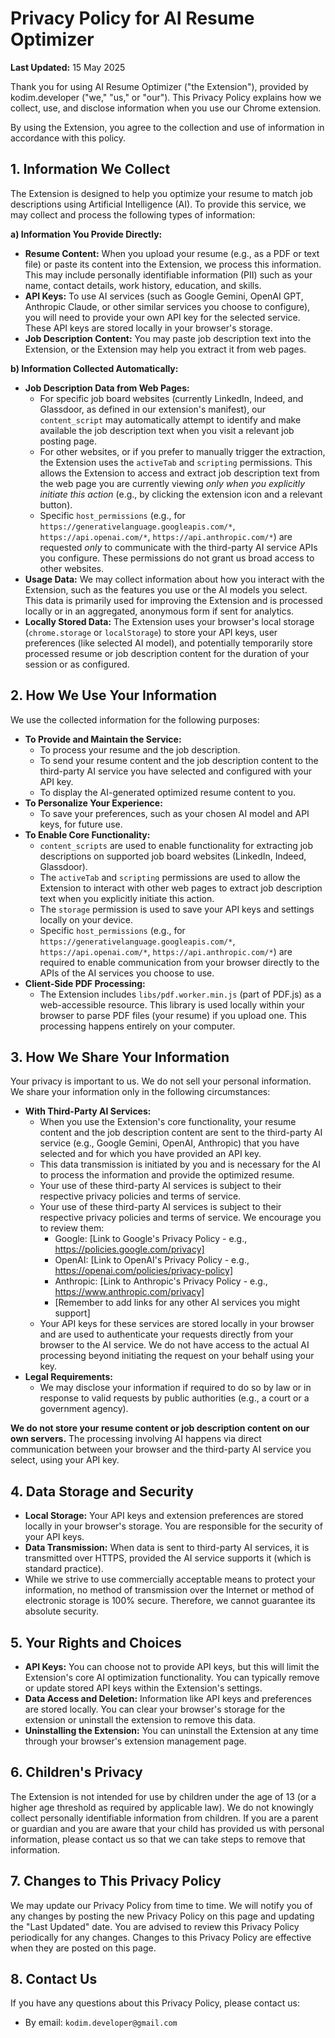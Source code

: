 # Privacy Policy for AI Resume Optimizer

**Last Updated:** 15 May 2025

Thank you for using AI Resume Optimizer ("the Extension"), provided by kodim.developer ("we," "us," or "our"). This Privacy Policy explains how we collect, use, and disclose information when you use our Chrome extension.

By using the Extension, you agree to the collection and use of information in accordance with this policy.

## 1. Information We Collect

The Extension is designed to help you optimize your resume to match job descriptions using Artificial Intelligence (AI). To provide this service, we may collect and process the following types of information:

**a) Information You Provide Directly:**

*   **Resume Content:** When you upload your resume (e.g., as a PDF or text file) or paste its content into the Extension, we process this information. This may include personally identifiable information (PII) such as your name, contact details, work history, education, and skills.
*   **API Keys:** To use AI services (such as Google Gemini, OpenAI GPT, Anthropic Claude, or other similar services you choose to configure), you will need to provide your own API key for the selected service. These API keys are stored locally in your browser's storage.
*   **Job Description Content:** You may paste job description text into the Extension, or the Extension may help you extract it from web pages.

**b) Information Collected Automatically:**

*   **Job Description Data from Web Pages:**
    *   For specific job board websites (currently LinkedIn, Indeed, and Glassdoor, as defined in our extension's manifest), our `content_script` may automatically attempt to identify and make available the job description text when you visit a relevant job posting page.
    *   For other websites, or if you prefer to manually trigger the extraction, the Extension uses the `activeTab` and `scripting` permissions. This allows the Extension to access and extract job description text from the web page you are currently viewing *only when you explicitly initiate this action* (e.g., by clicking the extension icon and a relevant button).
    *   Specific `host_permissions` (e.g., for `https://generativelanguage.googleapis.com/*`, `https://api.openai.com/*`, `https://api.anthropic.com/*`) are requested *only* to communicate with the third-party AI service APIs you configure. These permissions do not grant us broad access to other websites.
*   **Usage Data:** We may collect information about how you interact with the Extension, such as the features you use or the AI models you select. This data is primarily used for improving the Extension and is processed locally or in an aggregated, anonymous form if sent for analytics.
*   **Locally Stored Data:** The Extension uses your browser's local storage (`chrome.storage` or `localStorage`) to store your API keys, user preferences (like selected AI model), and potentially temporarily store processed resume or job description content for the duration of your session or as configured.

## 2. How We Use Your Information

We use the collected information for the following purposes:

*   **To Provide and Maintain the Service:**
    *   To process your resume and the job description.
    *   To send your resume content and the job description content to the third-party AI service you have selected and configured with your API key.
    *   To display the AI-generated optimized resume content to you.
*   **To Personalize Your Experience:**
    *   To save your preferences, such as your chosen AI model and API keys, for future use.
*   **To Enable Core Functionality:**
    *   `content_scripts` are used to enable functionality for extracting job descriptions on supported job board websites (LinkedIn, Indeed, Glassdoor).
    *   The `activeTab` and `scripting` permissions are used to allow the Extension to interact with other web pages to extract job description text when you explicitly initiate this action.
    *   The `storage` permission is used to save your API keys and settings locally on your device.
    *   Specific `host_permissions` (e.g., for `https://generativelanguage.googleapis.com/*`, `https://api.openai.com/*`, `https://api.anthropic.com/*`) are required to enable communication from your browser directly to the APIs of the AI services you choose to use.
*   **Client-Side PDF Processing:**
    *   The Extension includes `libs/pdf.worker.min.js` (part of PDF.js) as a web-accessible resource. This library is used locally within your browser to parse PDF files (your resume) if you upload one. This processing happens entirely on your computer.

## 3. How We Share Your Information

Your privacy is important to us. We do not sell your personal information. We share your information only in the following circumstances:

*   **With Third-Party AI Services:**
    *   When you use the Extension's core functionality, your resume content and the job description content are sent to the third-party AI service (e.g., Google Gemini, OpenAI, Anthropic) that you have selected and for which you have provided an API key.
    *   This data transmission is initiated by you and is necessary for the AI to process the information and provide the optimized resume.
    *   Your use of these third-party AI services is subject to their respective privacy policies and terms of service.
    *   Your use of these third-party AI services is subject to their respective privacy policies and terms of service. We encourage you to review them:
        *   Google: [Link to Google's Privacy Policy - e.g., https://policies.google.com/privacy]
        *   OpenAI: [Link to OpenAI's Privacy Policy - e.g., https://openai.com/policies/privacy-policy]
        *   Anthropic: [Link to Anthropic's Privacy Policy - e.g., https://www.anthropic.com/privacy]
        *   [Remember to add links for any other AI services you might support]
    *   Your API keys for these services are stored locally in your browser and are used to authenticate your requests directly from your browser to the AI service. We do not have access to the actual AI processing beyond initiating the request on your behalf using your key.
*   **Legal Requirements:**
    *   We may disclose your information if required to do so by law or in response to valid requests by public authorities (e.g., a court or a government agency).

**We do not store your resume content or job description content on our own servers.** The processing involving AI happens via direct communication between your browser and the third-party AI service you select, using your API key.

## 4. Data Storage and Security

*   **Local Storage:** Your API keys and extension preferences are stored locally in your browser's storage. You are responsible for the security of your API keys.
*   **Data Transmission:** When data is sent to third-party AI services, it is transmitted over HTTPS, provided the AI service supports it (which is standard practice).
*   While we strive to use commercially acceptable means to protect your information, no method of transmission over the Internet or method of electronic storage is 100% secure. Therefore, we cannot guarantee its absolute security.

## 5. Your Rights and Choices

*   **API Keys:** You can choose not to provide API keys, but this will limit the Extension's core AI optimization functionality. You can typically remove or update stored API keys within the Extension's settings.
*   **Data Access and Deletion:** Information like API keys and preferences are stored locally. You can clear your browser's storage for the extension or uninstall the extension to remove this data.
*   **Uninstalling the Extension:** You can uninstall the Extension at any time through your browser's extension management page.

## 6. Children's Privacy

The Extension is not intended for use by children under the age of 13 (or a higher age threshold as required by applicable law). We do not knowingly collect personally identifiable information from children. If you are a parent or guardian and you are aware that your child has provided us with personal information, please contact us so that we can take steps to remove that information.

## 7. Changes to This Privacy Policy

We may update our Privacy Policy from time to time. We will notify you of any changes by posting the new Privacy Policy on this page and updating the "Last Updated" date. You are advised to review this Privacy Policy periodically for any changes. Changes to this Privacy Policy are effective when they are posted on this page.

## 8. Contact Us

If you have any questions about this Privacy Policy, please contact us:

*   By email: `kodim.developer@gmail.com`
